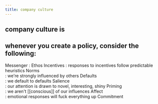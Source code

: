 ```yaml
---
title: company culture
---
```


## company culture is
## whenever you create a policy, consider the following:
Messenger
: Ethos
Incentives 
: responses to incentives follow predictable heuristics
Norms      
: we're strongly influenced by others
Defaults   
: we default to defaults
Salience   
: our attention is drawn to novel, interesting, shiny
Priming    
: we aren't [[conscious]] of our influences
Affect     
: emotional responses will fuck everything up
Commitment

